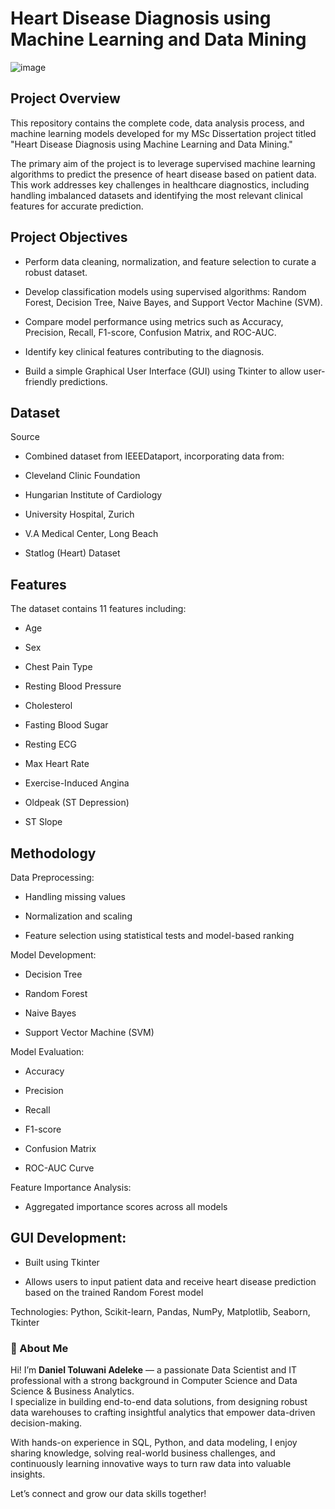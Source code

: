 # Heart Disease Diagnosis using Machine Learning and Data Mining

![image](https://www.hopkinsmedicine.org/-/media/images/health/3_-wellness/heart-health/man-heart-attack-hero.jpg?h=500&iar=0&mh=500&mw=1300&w=1297&hash=25DCCBEDC16443AE7B040D6CA5BD6BE4)

## Project Overview

This repository contains the complete code, data analysis process, and machine learning models developed for my MSc Dissertation project titled "Heart Disease Diagnosis using Machine Learning and Data Mining."

The primary aim of the project is to leverage supervised machine learning algorithms to predict the presence of heart disease based on patient data. This work addresses key challenges in healthcare diagnostics, including handling imbalanced datasets and identifying the most relevant clinical features for accurate prediction.

## Project Objectives

* Perform data cleaning, normalization, and feature selection to curate a robust dataset.

* Develop classification models using supervised algorithms: Random Forest, Decision Tree, Naive Bayes, and Support Vector Machine (SVM).

* Compare model performance using metrics such as Accuracy, Precision, Recall, F1-score, Confusion Matrix, and ROC-AUC.

* Identify key clinical features contributing to the diagnosis.

* Build a simple Graphical User Interface (GUI) using Tkinter to allow user-friendly predictions.
  

## Dataset

Source

* Combined dataset from IEEEDataport, incorporating data from:

* Cleveland Clinic Foundation

* Hungarian Institute of Cardiology

* University Hospital, Zurich

* V.A Medical Center, Long Beach

* Statlog (Heart) Dataset
  

## Features

The dataset contains 11 features including:

* Age

* Sex

* Chest Pain Type

* Resting Blood Pressure

* Cholesterol

* Fasting Blood Sugar

* Resting ECG

* Max Heart Rate

* Exercise-Induced Angina

* Oldpeak (ST Depression)

* ST Slope

## Methodology

Data Preprocessing:

* Handling missing values

* Normalization and scaling

* Feature selection using statistical tests and model-based ranking

Model Development:

* Decision Tree

* Random Forest

* Naive Bayes

* Support Vector Machine (SVM)

Model Evaluation:

* Accuracy

* Precision

* Recall

* F1-score

* Confusion Matrix

* ROC-AUC Curve

Feature Importance Analysis:

* Aggregated importance scores across all models

## GUI Development:

* Built using Tkinter

* Allows users to input patient data and receive heart disease prediction based on the trained Random Forest model



Technologies: Python, Scikit-learn, Pandas, NumPy, Matplotlib, Seaborn, Tkinter

### 🌟 About Me

Hi! I’m **Daniel Toluwani Adeleke** — a passionate Data Scientist and IT professional with a strong background in Computer Science and Data Science & Business Analytics.  
I specialize in building end-to-end data solutions, from designing robust data warehouses to crafting insightful analytics that empower data-driven decision-making.

With hands-on experience in SQL, Python, and data modeling, I enjoy sharing knowledge, solving real-world business challenges, and continuously learning innovative ways to turn raw data into valuable insights.

Let’s connect and grow our data skills together!
